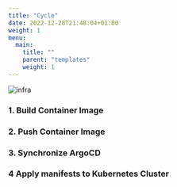 ```yaml
---
title: "Cycle"
date: 2022-12-28T21:48:04+01:00
weight: 1
menu:
  main:
    title: ""
    parent: "templates"
    weight: 1
---
```


![infra](images/factory-cycle.png)

### 1. Build Container Image
### 2. Push Container Image
### 3. Synchronize ArgoCD
### 4 Apply manifests to Kubernetes Cluster
<!-- <span style="color:orange;font-weight:Bold;font-size:25px;">1. Test Repo</span> <br/>
<span style="color:orange;font-weight:Bold;font-size:25px;">2. Build Docker Image</span><br/>
<span style="color:orange;font-weight:Bold;font-size:25px;">3. Push Docker Image</span><br/>
<span style="color:orange;font-weight:Bold;font-size:25px;">4. Update manifests</span><br/>
<span style="color:orange;font-weight:Bold;font-size:25px;">5. Synchronize ArgoCD</span><br/>
<span style="color:orange;font-weight:Bold;font-size:25px;">6. Update Deployment</span><br/> -->